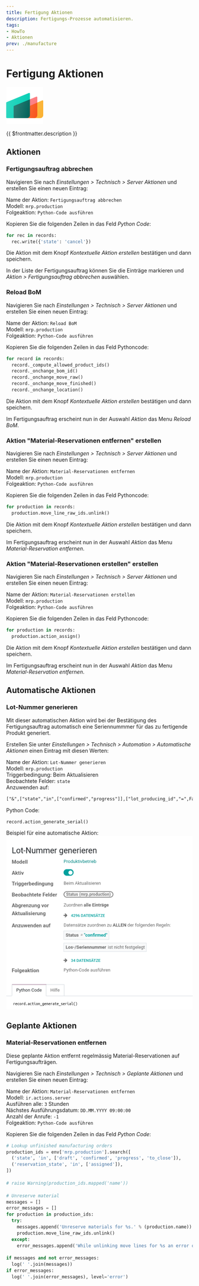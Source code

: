 ```yaml
---
title: Fertigung Aktionen
description: Fertigungs-Prozesse automatisieren.
tags:
- HowTo
- Aktionen
prev: ./manufacture
---
```

# Fertigung Aktionen
![icons_odoo_mrp](attachments/icons_odoo_mrp.png)

{{ $frontmatter.description }}

## Aktionen

### Fertigungsauftrag abbrechen

Navigieren Sie nach *Einstellungen > Technisch > Server Aktionen* und erstellen Sie einen neuen Eintrag:

Name der Aktion: `Fertigungsauftrag abbrechen`\
Modell: `mrp.production`\
Folgeaktion: `Python-Code ausführen`

Kopieren Sie die folgenden Zeilen in das Feld *Python Code*:

```python
for rec in records:  
  rec.write({'state': 'cancel'})
```

Die Aktion mit dem Knopf *Kontextuelle Aktion erstellen* bestätigen und dann speichern.

In der Liste der Fertigungsauftrag können Sie die Einträge markieren und *Aktion > Fertigungsauftrag abbrechen* auswählen.

### Reload BoM

Navigieren Sie nach *Einstellungen > Technisch > Server Aktionen* und erstellen Sie einen neuen Eintrag:

Name der Aktion: `Reload BoM`\
Modell: `mrp.production`\
Folgeaktion: `Python-Code ausführen`

Kopieren Sie die folgenden Zeilen in das Feld Pythoncode:
```python
for record in records:  
  record._compute_allowed_product_ids()  
  record._onchange_bom_id()  
  record._onchange_move_raw()  
  record._onchange_move_finished()  
  record._onchange_location()
```

Die Aktion mit dem Knopf *Kontextuelle Aktion erstellen* bestätigen und dann speichern.

Im Fertigungsauftrag erscheint nun in der Auswahl *Aktion* das Menu *Reload BoM*.

### Aktion  "Material-Reservationen entfernen" erstellen

Navigieren Sie nach *Einstellungen > Technisch > Server Aktionen* und erstellen Sie einen neuen Eintrag:

Name der Aktion: `Material-Reservationen entfernen`\
Modell: `mrp.production`\
Folgeaktion: `Python-Code ausführen`

Kopieren Sie die folgenden Zeilen in das Feld Pythoncode:
```python
for production in records:  
  production.move_line_raw_ids.unlink()
```

Die Aktion mit dem Knopf *Kontextuelle Aktion erstellen* bestätigen und dann speichern.

Im Fertigungsauftrag erscheint nun in der Auswahl *Aktion* das Menu *Material-Reservation entfernen*.

### Aktion  "Material-Reservationen erstellen" erstellen

Navigieren Sie nach *Einstellungen > Technisch > Server Aktionen* und erstellen Sie einen neuen Eintrag:

Name der Aktion: `Material-Reservationen erstellen`\
Modell: `mrp.production`\
Folgeaktion: `Python-Code ausführen`

Kopieren Sie die folgenden Zeilen in das Feld Pythoncode:
```python
for production in records:  
  production.action_assign()
```

Die Aktion mit dem Knopf *Kontextuelle Aktion erstellen* bestätigen und dann speichern.

Im Fertigungsauftrag erscheint nun in der Auswahl *Aktion* das Menu *Material-Reservation entfernen*.

## Automatische Aktionen

### Lot-Nummer generieren

Mit dieser automatischen Aktion wird bei der Bestätigung des Fertigungsauftrag automatisch eine Seriennummmer für das zu fertigende Produkt generiert.

Erstellen Sie unter *Einstellungen > Technisch > Automation > Automatische Aktionen* einen Eintrag mit diesen Werten:

Name der Aktion: `Lot-Nummer generieren`\
Modell: `mrp.production`\
Triggerbedingung: Beim Aktualisieren\
Beobachtete Felder: `state`\
Anzuwenden auf:

```txt
["&",["state","in",["confirmed","progress"]],["lot_producing_id","=",False]]
```

Python Code:

```python
record.action_generate_serial()
```

Beispiel für eine automatische Aktion:
![](attachments/Fertigung%20Aktionen%20Lot-Nummer%20generieren.png)

## Geplante Aktionen

### Material-Reservationen entfernen

Diese geplante Aktion entfernt regelmässig Material-Reservationen auf Fertigungsaufträgen.

Navigieren Sie nach *Einstellungen > Technisch > Geplante Aktionen* und erstellen Sie einen neuen Eintrag:

Name der Aktion: `Material-Reservationen entfernen`\
Modell: `ir.actions.server`\
Ausführen alle: `3` Stunden\
Nächstes Ausführungsdatum: `DD.MM.YYYY 09:00:00`\
Anzahl der Anrufe: `-1`\
Folgeaktion: `Python-Code ausführen`

Kopieren Sie die folgenden Zeilen in das Feld *Python Code*:

```python
# Lookup unfinished manufacturing orders
production_ids = env['mrp.production'].search([
  ('state', 'in', ['draft', 'confirmed', 'progress', 'to_close']),
  ('reservation_state', 'in', ['assigned']),
])

# raise Warning(production_ids.mapped('name'))

# Unreserve material
messages = []
error_messages = []
for production in production_ids:
  try:
    messages.append('Unreserve materials for %s.' % (production.name))
    production.move_line_raw_ids.unlink()
  except:
    error_messages.append('While unlinking move lines for %s an error occured.' % (production.name))

if messages and not error_messages:
  log(' '.join(messages))
if error_messages:
  log(' '.join(error_messages), level='error')
```